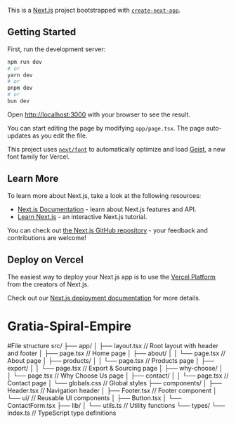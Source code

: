 This is a [Next.js](https://nextjs.org) project bootstrapped with [`create-next-app`](https://nextjs.org/docs/app/api-reference/cli/create-next-app).

## Getting Started

First, run the development server:

```bash
npm run dev
# or
yarn dev
# or
pnpm dev
# or
bun dev
```

Open [http://localhost:3000](http://localhost:3000) with your browser to see the result.

You can start editing the page by modifying `app/page.tsx`. The page auto-updates as you edit the file.

This project uses [`next/font`](https://nextjs.org/docs/app/building-your-application/optimizing/fonts) to automatically optimize and load [Geist](https://vercel.com/font), a new font family for Vercel.

## Learn More

To learn more about Next.js, take a look at the following resources:

- [Next.js Documentation](https://nextjs.org/docs) - learn about Next.js features and API.
- [Learn Next.js](https://nextjs.org/learn) - an interactive Next.js tutorial.

You can check out [the Next.js GitHub repository](https://github.com/vercel/next.js) - your feedback and contributions are welcome!

## Deploy on Vercel

The easiest way to deploy your Next.js app is to use the [Vercel Platform](https://vercel.com/new?utm_medium=default-template&filter=next.js&utm_source=create-next-app&utm_campaign=create-next-app-readme) from the creators of Next.js.

Check out our [Next.js deployment documentation](https://nextjs.org/docs/app/building-your-application/deploying) for more details.
# Gratia-Spiral-Empire

#File structure
src/
├── app/
│   ├── layout.tsx                 // Root layout with header and footer
│   ├── page.tsx                   // Home page
│   ├── about/
│   │   └── page.tsx              // About page
│   ├── products/
│   │   └── page.tsx              // Products page
│   ├── export/
│   │   └── page.tsx              // Export & Sourcing page
│   ├── why-choose/
│   │   └── page.tsx              // Why Choose Us page
│   ├── contact/
│   │   └── page.tsx              // Contact page
│   └── globals.css               // Global styles
├── components/
│   ├── Header.tsx                // Navigation header
│   ├── Footer.tsx                // Footer component
│   └── ui/                       // Reusable UI components
│       ├── Button.tsx
│       └── ContactForm.tsx
├── lib/
│   └── utils.ts                  // Utility functions
└── types/
└── index.ts                  // TypeScript type definitions